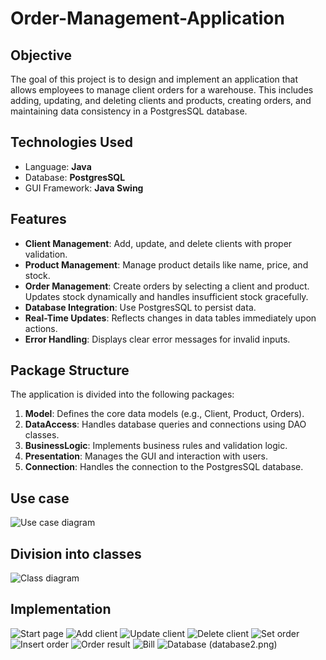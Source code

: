 # Order-Management-Application

## Objective
The goal of this project is to design and implement an application that allows employees to manage client orders for a warehouse. This includes adding, updating, and deleting clients and products, creating orders, and maintaining data consistency in a PostgresSQL database.

## Technologies Used
 - Language: **Java**
 - Database: **PostgresSQL**
 - GUI Framework: **Java Swing**
## Features
 - **Client Management**: Add, update, and delete clients with proper validation.
 - **Product Management**: Manage product details like name, price, and stock.
 - **Order Management**: Create orders by selecting a client and product. Updates stock dynamically and handles insufficient stock gracefully.
 - **Database Integration**: Use PostgresSQL to persist data.
 - **Real-Time Updates**: Reflects changes in data tables immediately upon actions.
 - **Error Handling**: Displays clear error messages for invalid inputs.

## Package Structure
The application is divided into the following packages:
 1. **Model**: Defines the core data models (e.g., Client, Product, Orders).
 2. **DataAccess**: Handles database queries and connections using DAO classes.
 3. **BusinessLogic**: Implements business rules and validation logic.
 4. **Presentation**: Manages the GUI and interaction with users.
 5. **Connection**: Handles the connection to the PostgresSQL database.

## Use case
![Use case diagram](us.png)

## Division into classes
![Class diagram](class.png)

## Implementation
![Start page](start.png)
![Add client](add.png)
![Update client](update.png)
![Delete client](delete.png)
![Set order](order.png)
![Insert order](inser_order.png)
![Order result](order_result.png)
![Bill](bill.png)
![Database](database.png) (database2.png)



